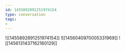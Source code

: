 ```yaml
---
id: 1455892891251974154
type: conversation
tags:
- 
---
```

![[1455892891251974154]]
![[1456040970005331969]]
![[1456131437162160129]]

